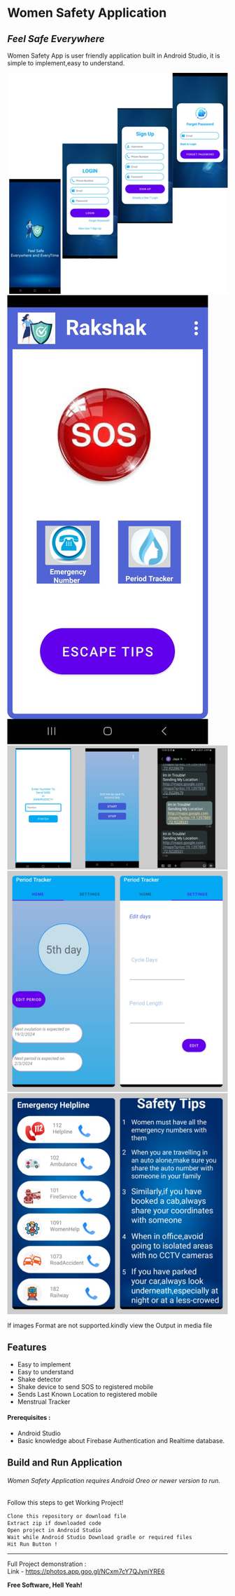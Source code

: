 # Women Safety Application
## _Feel Safe Everywhere_


Women Safety App is user friendly application built in Android Studio,
it is simple to implement,easy to understand.



![Login Page](https://github.com/jayalaxmimudaliar/Women-Safety-App-Rakshak/blob/master/media/loginpages.jpeg)
<br>
![Main Page](https://github.com/jayalaxmimudaliar/Women-Safety-App-Rakshak/blob/master/media/mainpage.jpeg)
<br>
![SOS](https://github.com/jayalaxmimudaliar/Women-Safety-App-Rakshak/blob/master/media/sos.jpeg)
<br>
![Period Tracker](https://github.com/jayalaxmimudaliar/Women-Safety-App-Rakshak/blob/master/media/period_tracker.jpeg)
<br>
![Emergency](https://github.com/jayalaxmimudaliar/Women-Safety-App-Rakshak/blob/master/media/emergency.jpeg)

If images Format are not supported.kindly view the Output in media file




## Features

- Easy to implement
- Easy to understand
- Shake detector
- Shake device to send SOS to registered mobile
- Sends Last Known Location to registered mobile
- Menstrual Tracker

#### Prerequisites :
- Android Studio
- Basic knowledge about Firebase Authentication and Realtime database.
## Build and Run Application

###### Women Safety Application requires Android Oreo or newer version to run.
Follow this steps to get Working Project!
```
Clone this repository or download file
Extract zip if downloaded code
Open project in Android Studio
Wait while Android Studio Download gradle or required files
Hit Run Button !
```

------------

Full Project demonstration  :<br>
Link - https://photos.app.goo.gl/NCxm7cY7QJyniYRE6

**Free Software, Hell Yeah!**

[//]: # (These are reference links used in the body of this note and get stripped out when the markdown processor does its job. There is no need to format nicely because it shouldn't be seen. Thanks SO - http://stackoverflow.com/questions/4823468/store-comments-in-markdown-syntax)

   
